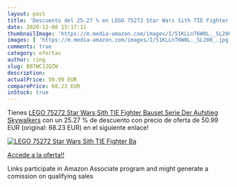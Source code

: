 ```yaml
---
layout: post
title: 'Descuento del 25.27 % en LEGO 75272 Star Wars Sith TIE Fighter Ba'
date: 2020-12-08 15:17:11
thumbnailImage: 'https://m.media-amazon.com/images/I/51KLLnT6W0L._SL200_.jpg'
images: [ 'https://m.media-amazon.com/images/I/51KLLnT6W0L._SL200_.jpg' ]
comments: true
category: ofertas
author: ring
slug: B07WC12QZW
description:
actualPrice: 50.99 EUR
comparePrice: 68.23 EUR
inStock: true
---
```


Tienes [LEGO 75272 Star Wars Sith TIE Fighter Bauset  Serie Der Aufstieg Skywalkers](https://www.amazon.de/dp/B07WC12QZW/?tag=tolees0ca-21) con un 25.27 % de descuento con precio de oferta de 50.99 EUR (original: 68.23 EUR) en el siguiente enlace!

[![LEGO 75272 Star Wars Sith TIE Fighter Ba](https://m.media-amazon.com/images/I/51KLLnT6W0L._SL200_.jpg)](https://www.amazon.de/dp/B07WC12QZW/?tag=tolees0ca-21)

[Accede a la oferta!!](https://www.amazon.de/dp/B07WC12QZW/?tag=tolees0ca-21)

Links participate in Amazon Associate program and might generate a comission on qualifying sales


